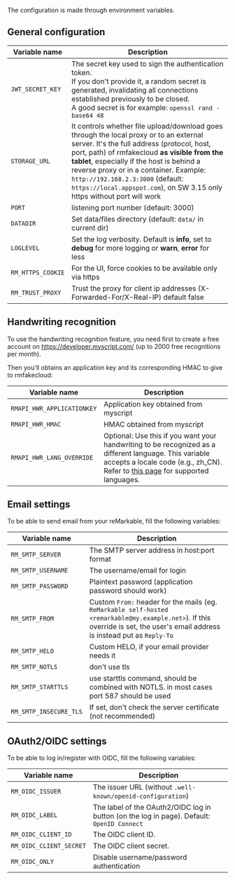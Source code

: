 The configuration is made through environment variables.

## General configuration

| Variable name     | Description |
|-------------------|-------------|
| `JWT_SECRET_KEY`  | The secret key used to sign the authentication token.<br>If you don't provide it, a random secret is generated, invalidating all connections established previously to be closed.<br>A good secret is for example: `openssl rand -base64 48` |
| `STORAGE_URL`     | It controls whether file upload/download goes through the local proxy or to an external server. It's the full address (protocol, host, port, path) of rmfakecloud **as visible from the tablet**, especially if the host is behind a reverse proxy or in a container. Example: `http://192.168.2.3:3000` (default: `https://local.appspot.com`), on SW 3.15 only https without port will work |
| `PORT`            | listening port number (default: 3000) |
| `DATADIR`         | Set data/files directory (default: `data/` in current dir) |
| `LOGLEVEL`        | Set the log verbosity. Default is **info**, set to **debug** for more logging or **warn**, **error** for less |
| `RM_HTTPS_COOKIE` | For the UI, force cookies to be available only via https |
| `RM_TRUST_PROXY`  | Trust the proxy for client ip addresses (X-Forwarded-For/X-Real-IP) default false |

## Handwriting recognition

To use the handwriting recognition feature, you need first to create a free account on <https://developer.myscript.com/> (up to 2000 free recognitions per month).

Then you'll obtains an application key and its corresponding HMAC to give to rmfakecloud:

| Variable name              | Description |
|----------------------------|-------------|
| `RMAPI_HWR_APPLICATIONKEY` | Application key obtained from myscript |
| `RMAPI_HWR_HMAC`           | HMAC obtained from myscript |
| `RMAPI_HWR_LANG_OVERRIDE`  | Optional: Use this if you want your handwriting to be recognized as a different language. This variable accepts a locale code (e.g., zh_CN). Refer to [this page](https://app-support.myscript.com/support/solutions/articles/16000086001-supported-languages) for supported languages.|

## Email settings

To be able to send email from your reMarkable, fill the following variables:

| Variable name          | Description |
|------------------------|-------------|
| `RM_SMTP_SERVER`       | The SMTP server address in  host:port format |
| `RM_SMTP_USERNAME`     | The username/email for login |
| `RM_SMTP_PASSWORD`     | Plaintext password (application password should work) |
| `RM_SMTP_FROM`         | Custom `From:` header for the mails (eg. `ReMarkable self-hosted <remarkable@my.example.net>`). If this override is set, the user's email address is instead put as `Reply-To` |
| `RM_SMTP_HELO`         | Custom HELO, if your email provider needs it |
| `RM_SMTP_NOTLS` | don't use tls |
| `RM_SMTP_STARTTLS` | use starttls command, should be combined with NOTLS. in most cases port 587 should be used |
| `RM_SMTP_INSECURE_TLS` | If set, don't check the server certificate (not recommended) |

## OAuth2/OIDC settings

To be able to log in/register with OIDC, fill the following variables:

| Variable name           | Description                                                                                |
|-------------------------|--------------------------------------------------------------------------------------------|
| `RM_OIDC_ISSUER`        | The issuer URL (without `.well-known/openid-configuration`)                                |
| `RM_OIDC_LABEL`         | The label of the OAuth2/OIDC log in button (on the log in page). Default: `OpenID Connect` |
| `RM_OIDC_CLIENT_ID`     | The OIDC client ID.                                                                        |
| `RM_OIDC_CLIENT_SECRET` | The OIDC client secret.                                                                    |
| `RM_OIDC_ONLY`          | Disable username/password authentication                                                   |